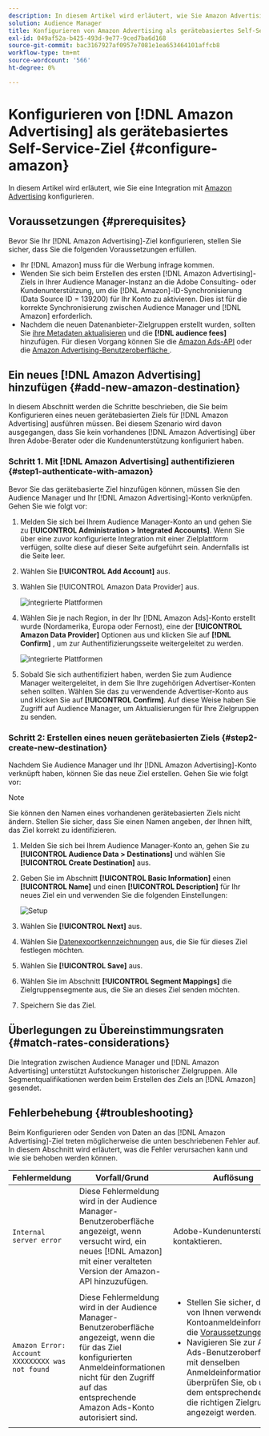 ```yaml
---
description: In diesem Artikel wird erläutert, wie Sie Amazon Advertising für neue und vorhandene Integrationen konfigurieren.
solution: Audience Manager
title: Konfigurieren von Amazon Advertising als gerätebasiertes Self-Service-Ziel
exl-id: 049af52a-b425-493d-9e77-9ced7ba6d168
source-git-commit: bac3167927af0957e7081e1ea653464101affcb8
workflow-type: tm+mt
source-wordcount: '566'
ht-degree: 0%

---
```


# Konfigurieren von [!DNL Amazon Advertising] als gerätebasiertes Self-Service-Ziel {#configure-amazon}

In diesem Artikel wird erläutert, wie Sie eine Integration mit [Amazon Advertising](https://advertising.amazon.com/API/docs/en-us) konfigurieren.

## Voraussetzungen {#prerequisites}

Bevor Sie Ihr [!DNL Amazon Advertising]-Ziel konfigurieren, stellen Sie sicher, dass Sie die folgenden Voraussetzungen erfüllen.

* Ihr [!DNL Amazon] muss für die Werbung infrage kommen.
* Wenden Sie sich beim Erstellen des ersten [!DNL Amazon Advertising]-Ziels in Ihrer Audience Manager-Instanz an die Adobe Consulting- oder Kundenunterstützung, um die [!DNL Amazon]-ID-Synchronisierung (Data Source ID = 139200) für Ihr Konto zu aktivieren. Dies ist für die korrekte Synchronisierung zwischen Audience Manager und [!DNL Amazon] erforderlich.
* Nachdem die neuen Datenanbieter-Zielgruppen erstellt wurden, sollten Sie [ihre Metadaten aktualisieren](https://advertising.amazon.com/API/docs/en-us/data-provider/openapi#tag/Metadata/paths/~1v2~1dp~1audiencemetadata~1%7BaudienceId%7D/put) und die **[!DNL audience fees]** hinzufügen. Für diesen Vorgang können Sie die [Amazon Ads-API](https://advertising.amazon.com/API/docs/en-us/guides/onboarding/apply-for-access) oder die [Amazon Advertising-Benutzeroberfläche ](https://advertising.amazon.com/).

## Ein neues [!DNL Amazon Advertising] hinzufügen {#add-new-amazon-destination}

In diesem Abschnitt werden die Schritte beschrieben, die Sie beim Konfigurieren eines neuen gerätebasierten Ziels für [!DNL Amazon Advertising] ausführen müssen. Bei diesem Szenario wird davon ausgegangen, dass Sie kein vorhandenes [!DNL Amazon Advertising] über Ihren Adobe-Berater oder die Kundenunterstützung konfiguriert haben.

### Schritt 1. Mit [!DNL Amazon Advertising] authentifizieren {#step1-authenticate-with-amazon}

Bevor Sie das gerätebasierte Ziel hinzufügen können, müssen Sie den Audience Manager und Ihr [!DNL Amazon Advertising]-Konto verknüpfen. Gehen Sie wie folgt vor:

1. Melden Sie sich bei Ihrem Audience Manager-Konto an und gehen Sie zu **[!UICONTROL Administration > Integrated Accounts]**. Wenn Sie über eine zuvor konfigurierte Integration mit einer Zielplattform verfügen, sollte diese auf dieser Seite aufgeführt sein. Andernfalls ist die Seite leer.
1. Wählen Sie **[!UICONTROL Add Account]** aus.
1. Wählen Sie [!UICONTROL Amazon Data Provider] aus.

   ![integrierte Plattformen](assets/dbd-amazon-without-options.png)

1. Wählen Sie je nach Region, in der Ihr [!DNL Amazon Ads]-Konto erstellt wurde (Nordamerika, Europa oder Fernost), eine der **[!UICONTROL Amazon Data Provider]** Optionen aus und klicken Sie auf **[!DNL Confirm]** , um zur Authentifizierungsseite weitergeleitet zu werden.

   ![integrierte Plattformen](assets/dbd-amazon-with-options.png)

1. Sobald Sie sich authentifiziert haben, werden Sie zum Audience Manager weitergeleitet, in dem Sie Ihre zugehörigen Advertiser-Konten sehen sollten. Wählen Sie das zu verwendende Advertiser-Konto aus und klicken Sie auf **[!UICONTROL Confirm]**. Auf diese Weise haben Sie Zugriff auf Audience Manager, um Aktualisierungen für Ihre Zielgruppen zu senden.

### Schritt 2: Erstellen eines neuen gerätebasierten Ziels {#step2-create-new-destination}

Nachdem Sie Audience Manager und Ihr [!DNL Amazon Advertising]-Konto verknüpft haben, können Sie das neue Ziel erstellen. Gehen Sie wie folgt vor:

>[!NOTE]
>
>Sie können den Namen eines vorhandenen gerätebasierten Ziels nicht ändern. Stellen Sie sicher, dass Sie einen Namen angeben, der Ihnen hilft, das Ziel korrekt zu identifizieren.

1. Melden Sie sich bei Ihrem Audience Manager-Konto an, gehen Sie zu **[!UICONTROL Audience Data > Destinations]** und wählen Sie **[!UICONTROL Create Destination]** aus.
1. Geben Sie im Abschnitt **[!UICONTROL Basic Information]** einen **[!UICONTROL Name]** und einen **[!UICONTROL Description]** für Ihr neues Ziel ein und verwenden Sie die folgenden Einstellungen:

   ![Setup](assets/dbd-new-account-amazon.png)

1. Wählen Sie **[!UICONTROL Next]** aus.
1. Wählen Sie [Datenexportkennzeichnungen](/help/using/features/data-export-controls.md#controls-labels) aus, die Sie für dieses Ziel festlegen möchten.
1. Wählen Sie **[!UICONTROL Save]** aus.
1. Wählen Sie im Abschnitt **[!UICONTROL Segment Mappings]** die Zielgruppensegmente aus, die Sie an dieses Ziel senden möchten.
1. Speichern Sie das Ziel.

## Überlegungen zu Übereinstimmungsraten {#match-rates-considerations}

Die Integration zwischen Audience Manager und [!DNL Amazon Advertising] unterstützt Aufstockungen historischer Zielgruppen. Alle Segmentqualifikationen werden beim Erstellen des Ziels an [!DNL Amazon] gesendet.

## Fehlerbehebung {#troubleshooting}

Beim Konfigurieren oder Senden von Daten an das [!DNL Amazon Advertising]-Ziel treten möglicherweise die unten beschriebenen Fehler auf. In diesem Abschnitt wird erläutert, was die Fehler verursachen kann und wie sie behoben werden können.

| Fehlermeldung | Vorfall/Grund | Auflösung |
|---|---|---|
| `Internal server error` | Diese Fehlermeldung wird in der Audience Manager-Benutzeroberfläche angezeigt, wenn versucht wird, ein neues [!DNL Amazon] mit einer veralteten Version der Amazon-API hinzuzufügen. | Adobe-Kundenunterstützung kontaktieren. |
| `Amazon Error: Account XXXXXXXXX was not found` | Diese Fehlermeldung wird in der Audience Manager-Benutzeroberfläche angezeigt, wenn die für das Ziel konfigurierten Anmeldeinformationen nicht für den Zugriff auf das entsprechende Amazon Ads-Konto autorisiert sind. | <ul><li>Stellen Sie sicher, dass die von Ihnen verwendeten Kontoanmeldeinformationen die [ Voraussetzungen ](#prerequisites).</li><li>Navigieren Sie zur Amazon Ads-Benutzeroberfläche mit denselben Anmeldeinformationen und überprüfen Sie, ob unter dem entsprechenden Konto die richtigen Zielgruppen angezeigt werden. </li></ul> |

